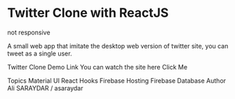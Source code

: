 # Twitter Clone with ReactJS
not responsive

A small web app that imitate the desktop web version of twitter site, you can tweet as a single user.

Twitter Clone Demo Link
You can watch the site here Click Me

Topics
Material UI
React Hooks
Firebase Hosting
Firebase Database
Author
Ali SARAYDAR / asaraydar
